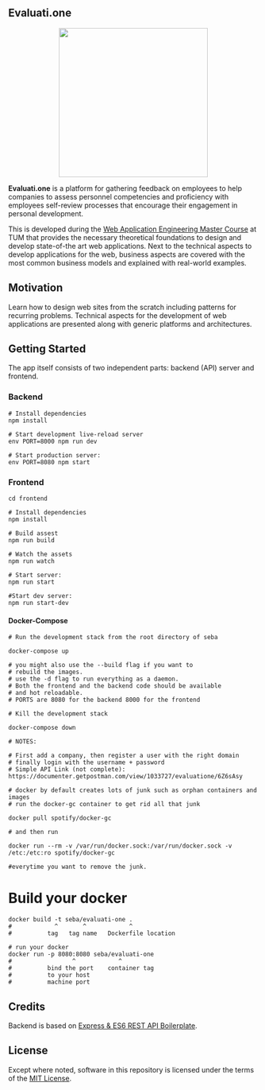 ## Evaluati.one

<p align="center">
<img width="300" src="https://user-images.githubusercontent.com/5632544/27002864-1f3e18bc-4dec-11e7-9cd3-3d3124ee4866.png">
</p>

**Evaluati.one** is a platform for gathering feedback on employees to help companies to assess personnel competencies and proficiency with employees self-review processes that encourage their engagement in personal development.

This is developed during the [Web Application Engineering Master Course](https://wwwmatthes.in.tum.de/pages/1mqqqoqe7gapz/SEBA-Master-Web-Application-Engineering) at TUM that provides the necessary theoretical foundations to design and develop state-of-the art web applications. Next to the technical aspects to develop applications for the web, business aspects are covered with the most common business models and explained with real-world examples.

## Motivation

Learn how to design web sites from the scratch including patterns for recurring problems. Technical aspects for the development of web applications are presented along with generic platforms and architectures.

## Getting Started

The app itself consists of two independent parts: backend (API) server and frontend.
### Backend

```
# Install dependencies
npm install

# Start development live-reload server
env PORT=8000 npm run dev

# Start production server:
env PORT=8080 npm start
```

### Frontend
```
cd frontend

# Install dependencies
npm install

# Build assest
npm run build 

# Watch the assets
npm run watch 

# Start server:
npm run start

#Start dev server:
npm run start-dev
```

#### Docker-Compose
```
# Run the development stack from the root directory of seba

docker-compose up 

# you might also use the --build flag if you want to 
# rebuild the images.
# use the -d flag to run everything as a daemon.
# Both the frontend and the backend code should be available
# and hot reloadable.
# PORTS are 8080 for the backend 8000 for the frontend

# Kill the development stack 

docker-compose down

# NOTES:

# First add a company, then register a user with the right domain
# finally login with the username + password
# Simple API Link (not complete): https://documenter.getpostman.com/view/1033727/evaluatione/6Z6sAsy 

# docker by default creates lots of junk such as orphan containers and images
# run the docker-gc container to get rid all that junk

docker pull spotify/docker-gc

# and then run

docker run --rm -v /var/run/docker.sock:/var/run/docker.sock -v /etc:/etc:ro spotify/docker-gc

#everytime you want to remove the junk.

```

# Build your docker
```
docker build -t seba/evaluati-one .
#            ^       ^            ^
#          tag   tag name   Dockerfile location

# run your docker
docker run -p 8080:8080 seba/evaluati-one
#                 ^            ^
#          bind the port    container tag
#          to your host
#          machine port  
```

## Credits

Backend is based on [Express & ES6 REST API Boilerplate](https://github.com/developit/express-es6-rest-api).

## License

Except where noted, software in this repository is licensed under the terms of the [MIT License](https://opensource.org/licenses/MIT).
